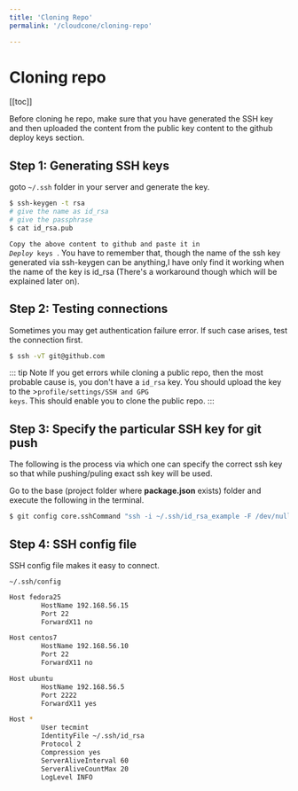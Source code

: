 ```yaml
---
title: 'Cloning Repo'
permalink: '/cloudcone/cloning-repo'

---
```


# Cloning repo

[[toc]]

Before cloning he repo, make sure that you have generated the SSH key and then uploaded the content from the public key content to the github deploy keys section.

## Step 1: Generating SSH keys


goto `~/.ssh` folder in your server and generate the key.

```bash
$ ssh-keygen -t rsa
# give the name as id_rsa
# give the passphrase
$ cat id_rsa.pub
```

<code>Copy the above content to github and paste it in _Deploy_ keys </code>. You have to remember that, though the name of the ssh key generated via ssh-keygen can be anything,I have only find it working when the name of the key is id_rsa (There's a workaround though which will be explained later on).

## Step 2: Testing connections

Sometimes you may get authentication failure error. If such case arises, test the connection first. 

```bash
$ ssh -vT git@github.com
```

::: tip Note
If you get errors while cloning a public repo, then the most probable cause is, you don't have a <code>id_rsa</code> key. You should upload the key to the ><code>profile/settings/SSH and GPG keys</code>. This should enable you to clone the public repo.
:::

## Step 3: Specify the particular SSH key for git push

The following is the process via which one can specify the correct ssh key so that while pushing/puling exact ssh key will be used. 

Go to the base (project folder where **package.json** exists) folder and execute the following in the terminal. 

```bash
$ git config core.sshCommand "ssh -i ~/.ssh/id_rsa_example -F /dev/null"
```

## Step 4: SSH config file

SSH config file makes it easy to connect. 

`~/.ssh/config`

```bash
Host fedora25
        HostName 192.168.56.15
        Port 22
        ForwardX11 no

Host centos7
        HostName 192.168.56.10
        Port 22
        ForwardX11 no

Host ubuntu
        HostName 192.168.56.5
        Port 2222
        ForwardX11 yes

Host *
        User tecmint
        IdentityFile ~/.ssh/id_rsa
        Protocol 2
        Compression yes
        ServerAliveInterval 60
        ServerAliveCountMax 20
        LogLevel INFO
```